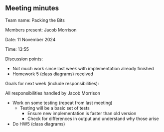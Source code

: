 ## Meeting minutes

Team name: Packing the Bits

Members present: Jacob Morrison

Date: 11 November 2024

Time: 13:55

Discussion points: 

* Not much work since last week with implementation already finished
* Homework 5 (class diagrams) received

Goals for next week (include responsibilities):

All responsibilities handled by Jacob Morrison

* Work on some testing (repeat from last meeting)
  * Testing will be a basic set of tests
    * Ensure new implementation is faster than old version
    * Check for differences in output and understand why those arise
* Do HW5 (class diagrams)
